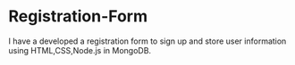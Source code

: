 # Registration-Form
I have a developed a registration form to sign up and store user information using HTML,CSS,Node.js in MongoDB.
